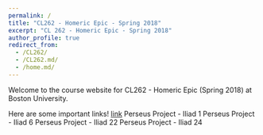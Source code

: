 ```yaml
---
permalink: /
title: "CL262 - Homeric Epic - Spring 2018"
excerpt: "CL 262 - Homeric Epic - Spring 2018"
author_profile: true
redirect_from: 
  - /CL262/
  - /CL262.md/
  - /home.md/
---
```


Welcome to the course website for CL262 - Homeric Epic (Spring 2018) at Boston University.

Here are some important links!
[link](http://dlibatique.github.io/CL262/texts/benner-1-introandtext.pdf "Benner - Intro and Text")
Perseus Project - Iliad 1
Perseus Project - Iliad 6
Perseus Project - Iliad 22
Perseus Project - Iliad 24